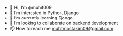 - 👋 Hi, I’m @muhit009
- 👀 I’m interested in Python, Django
- 🌱 I’m currently learning Django
- 💞️ I’m looking to collaborate on backend development
- 📫 How to reach me muhitmostakim09@gmail.com

<!---
muhit009/muhit009 is a ✨ special ✨ repository because its `README.md` (this file) appears on your GitHub profile.
You can click the Preview link to take a look at your changes.
--->
